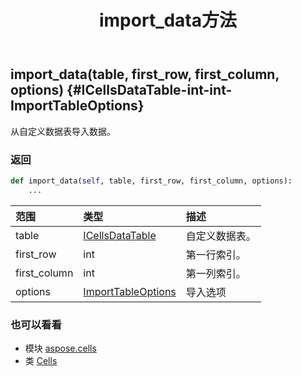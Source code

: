 ﻿---
title: import_data方法
second_title: Aspose.Cells for Python via .NET API 参考资料
description:
type: docs
weight: 650
url: /zh/python-net/aspose.cells/cells/import_data/
is_root: false
---
##  import_data(table, first_row, first_column, options) {#ICellsDataTable-int-int-ImportTableOptions}
从自定义数据表导入数据。


### 返回




```python
def import_data(self, table, first_row, first_column, options):
    ...
```


|范围|类型|描述|
| :- | :- | :- |
| table | [ICellsDataTable](/cells/zh/python-net/aspose.cells/icellsdatatable) |自定义数据表。|
| first_row | int |第一行索引。|
| first_column | int |第一列索引。|
| options | [ImportTableOptions](/cells/zh/python-net/aspose.cells/importtableoptions) |导入选项|



### 也可以看看
* 模块 [aspose.cells](../../)
* 类 [Cells](/cells/zh/python-net/aspose.cells/cells)
